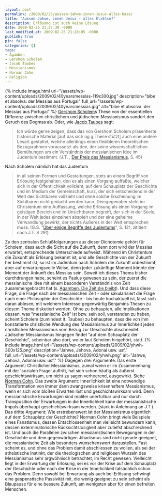 ```yaml
---
layout: post
permalink: /2009/02/25/aussen-jahwe-innen-jesus-alles-kase/
title: "Aussen Jahwe, innen Jesus - alles K\xE4se?"
description: Erlösung ist auch keine Lösung
date: 2009-02-25 21:27:38 -0000
last_modified_at: 2009-02-25 21:28:05 -0000
publish: true
pin: false
categories: []
tags:
- Agamben
- Gershom Scholem
- Jacob Taubes
- Messianismus
- Norman Cohn
- Religion
---
```

{% include image.html url="/assets/wp-content/uploads/2009/02/40yearsmessias-119x300.jpg" description="bibe et absolva: der Messias aus Portugal" full_url="/assets/wp-content/uploads/2009/02/40yearsmessias.jpg" alt="bibe et absolva: der Messias aus Portugal" %} [Gershom Scholem](http://www.nadir.org/nadir/periodika/jungle_world/49/24b.htm "nadir.org/jungle_world: Alfred Schobert über Scholem")s These von der essentiellen Differenz zwischen christlichem und jüdischem Messianismus sondert den Geruch des Dogmas ab. Oder, wie [Jacob Taubes](/tag/jacob-taubes/ "tagged: Jacob Taubes") sagt:

> Ich würde gerne zeigen, dass das von Gershom Scholem präsentierte historische Material [auf das sich og.g These stützt] auch eine andere Lesart gestattet, welche allerdings einen flexibleren theoretischen Bezugsrahmen voraussetzt als den, der seine wissenschaftlichen Bemühungen um ein Verständnis der messianischen Idee im Judentum bestimmt. (J.T. , [Der Preis des Messianismus](http://jungle-world.com/artikel/2008/52/32366.html "Jungle World: Der Preis des Messianismus"), S. 45)

Nach Scholem nämlich hat das Judentum

> in all seinen Formen und Gestaltungen, stets an einem Begriff von Erlösung festgehalten, den es als einen Vorgang auffaßte, welcher sich in der Öffentlichkeit vollzieht, auf dem Schauplatz der Geschichte und im Medium der Gemeinschaft, kurz, der sich entscheidend in der Welt des Sichtbaren vollzieht und ohne solche Erscheinung im Sichtbaren nicht gedacht werden kann. Demgegenüber steht im Christentum eine Auffassung, welche Erlösung als einen Vorgang im geistigen Bereich und im Unsichtbaren begreift, der sich in der Seele, in der Welt jedes einzelnen abspielt und der eine geheime Verwandlung bewirkt, der nichts Äußeres in der Welt entsprechen muss. (G.S. "[Über einige Begriffe des Judentums](http://www.amazon.de/einige-Grundbegriffe-Judentums-Gershom-Scholem/dp/other-editions/3518133179 "amazon: Über einige Begriffe...")", S. 121, zititiert nach J.T. S 29f)

Zu den zentralen Schlußfolgerungen aus dieser Dichotomie gehört für Scholem, dass auch die Sicht auf die Zukunft, denn dort wird der Messias erwartet, entsprechende Unterschiede aufweist. Während im Christentum die Zukunft als Erlösung bekannt ist, und alle Geschichte von der Zukunft her bestimmt ist, so ist im Judentum nach Scholem die Zukunft unbestimmt, aber auf erwartungsvolle Weise, denn jeder zukünftige Moment könnte der Moment der Ankunft des Messias sein. Soweit ich dieses Thema bisher durchdrungen habe, scheint es [Paulus](https://minimeta.de/2009/02/paulus-und-sein-christos/ "Paulus und sein Christos") gewesen zu sein, der zuerst die messianische Idee mit einem besonderen Verständnis von Zeit zusammengebracht hat (s. [Agamben, Die Zeit die bleibt](http://www.suhrkamp.de/titel/titel.cfm?bestellnr=12453 "Suhrkamp: Die Zeit die bleibt")). Und dass diese Frage, die Frage nach der messianischen Zeit - oder säkularisiert die Frage nach einer Philosophie der Geschichte - bis heute hochaktuell ist, lässt sich daran ablesen, mit welchem Interesse gegenwärtig Benjamins Thesen zu diesem Thema diskutiert werden.  Ohne zu behaupten, alle Implikationen dessen, was "messianische Zeit" ist bzw. sein soll, verstanden zu haben, scheint Scholem (zumindest lt. Taubes) zu behaupten, dass die von ihm konstatierte christliche Wendung des Messianismus zur Innerlichkeit jeden christlichen Messianismus vom Bezug zur Geschichte abschneidet. Jüdischer Messianismus hingegen findet "auf dem Schauplatz der Geschichte", scheinbar also dort, wo er laut Scholem hingehört, statt. 
{% include image.html url="/assets/wp-content/uploads/2009/02/yhwh-300x125.png" description="Jahwe, Jehova, Adonai usw. usf." full_url="/assets/wp-content/uploads/2009/02/yhwh.png" alt="Jahwe, Jehova, Adonai usw. usf." %}
Dagegen drei Argumente. Das erste Argument: Christlicher Messianismus, zumal wenn er im Zusammenhang mit der 'sozialen Frage' auftritt, hat sich schon häufig als äußerst geschichtswirksam, um nicht zu sagen verheerend, ausgewirkt. Siehe [Norman Cohn](https://minimeta.de/2008/11/norman-cohn-und-der-messianismus/ "Norman Cohn und der Messianismus"). Das zweite Argument: Innerlichkeit ist eine notwendige Transformation von immer dann zwangsweise krisenhaftem Messianismus, wenn er sich vom bloßen Erwarten löst und geschichtswirksam wird. Denn messianistische Erwartungen sind realiter unerfüllbar und nur durch Transposition der Erwartungen in die Innerlichkeit kann der messianistische Impuls überhaupt geschichtswirksam werden. (stark in Anlehnung an J.T.) Das dritte Argument: Wie erstrebenswert ist der Messianismus eigentlich auf dem Schauplatz der Geschichte? Norman Cohn bringt viele Beispiele eines Fanatismus, dessen Entschlossenheit man vielleicht bewundern kann, dessen exterminatorische Rücksichtslosigkeit aber zutiefst abschreckend ist. Und auch die Parallelen zwischen messianistischen Bewegungen in der Geschichte und dem gegenwärtigen Jihadismus sind nicht gerade geeignet, die messianische Zeit als besonders wünschenswert darzustellen. Fast scheint es, und ohne das Problem damit abschliessen zu wollen, als sei der atheistische Instinkt, der die theologischen und religiösen Wurzeln des Messianismus sehr argwöhnisch betrachtet, im Recht gewesen. Vielleicht liegt in der Erwartung der Erlösung, sei es vor der Krise auf dem Schauplatz der Geschichte oder nach der Krise in der Innerlichkeit tatsächlich schon das Problem. Denn sowohl bei Erwartung als auch bei Erlösung schwingt eine gespenstische Passivität mit, die wenig geeignet zu sein scheint als Blaupause für eine bessere Zukunft, am wenigsten aber für einen befreiten Menschen.
